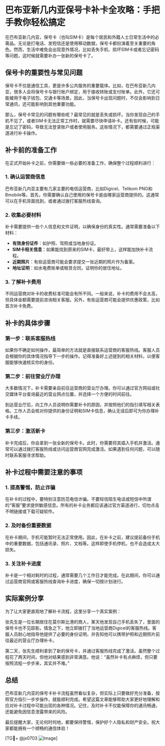 # 巴布亚新几内亚保号卡补卡全攻略：手把手教你轻松搞定

在巴布亚新几内亚，保号卡（也叫SIM卡）是每个居民和外籍人士日常生活中的必需品。无论是打电话、发短信还是使用移动数据，保号卡都扮演着至关重要的角色。然而，生活中难免会出现意外情况，比如丢失手机、损坏SIM卡或者忘记密码等问题，这时候就需要补办一张新的保号卡了。

## 保号卡的重要性与常见问题

保号卡不仅是通信工具，更是许多公共服务的重要载体。比如，在巴布亚新几内亚，很多人会将保号卡与银行账户绑定，用于接收转账或支付账单。此外，它还可能被用于电子钱包、交通卡等场景。因此，当保号卡出现问题时，不仅会影响到日常通讯，还可能影响到其他重要功能。

那么，保号卡常见的问题有哪些呢？最常见的就是丢失或损坏。当你发现自己的手机不见了，或者SIM卡无法正常工作时，就需要尽快申请补卡。还有些时候，可能是忘记了密码，导致无法登录账户或者使用服务。这些情况下，都需要通过正规渠道进行补卡操作。

## 补卡前的准备工作

在正式开始补卡之前，你需要做一些必要的准备工作，确保整个过程顺利进行：

### 1. 确认运营商信息
巴布亚新几内亚主要有几家主要的电信运营商，比如Digicel、Telikom PNG和Bmobile等。首先，你需要确认自己使用的保号卡是由哪家运营商提供的。这通常可以在手机背面找到，或者通过拨打客服热线查询。

### 2. 收集必要材料
补卡需要提供一些个人信息和文件证明，以确保身份的真实性。通常需要准备以下材料：
- **有效身份证件**：如护照、驾照或当地身份证。
- **SIM卡相关信息**：如果能找到原来的SIM卡，最好带上，这样能加快补卡流程。
- **近期照片**：有些运营商可能会要求提交一张近期的照片作为备案。
- **地址证明**：如水电费账单或租赁合同，证明你的居住地址。

### 3. 了解补卡费用
不同运营商对补卡的收费标准可能会有所不同。一般来说，补卡的费用不会太高，但具体金额需要提前咨询相关客服。另外，有些运营商可能会提供优惠政策，比如首次补卡免费。

## 补卡的具体步骤

### 第一步：联系客服热线
如果你不确定如何操作，最简单的方法就是直接联系运营商的客服热线。客服人员会根据你的具体情况指导下一步的操作。记得准备好上述提到的相关材料，以便客服能够快速核实你的身份。

### 第二步：前往营业厅办理
大多数情况下，补卡需要亲自前往运营商的营业厅办理。你可以通过官方网站或社交媒体平台查询最近的营业网点位置，并选择一个方便的时间前往。

到达营业厅后，向工作人员说明你需要补卡的原因，并按照他们的指引填写相关表格。工作人员会核对你提供的身份证明和SIM卡信息，确认无误后即可为你办理补卡手续。

### 第三步：激活新卡
补卡完成后，你会拿到一张全新的保号卡。此时，你需要将其插入手机并激活。通常可以通过拨打客服热线或访问运营商官网完成激活。如果遇到任何问题，可以随时联系客服寻求帮助。

## 补卡过程中需要注意的事项

### 1. 提高警惕，防止诈骗
在补卡的过程中，要特别注意防范电信诈骗。不要轻信陌生电话或短信中所谓的“客服”要求提供敏感信息。所有的补卡业务都应该通过官方渠道进行，切勿点击不明链接或下载可疑软件。

### 2. 及时备份重要数据
在补卡期间，手机可能暂时无法正常使用。因此，在补卡之前，建议提前备份手机中的重要数据，包括通讯录、照片、文档等。这样即使手机停机，也不会造成太大损失。

### 3. 关注补卡进度
补卡是一个相对耗时的过程，通常需要几个工作日才能完成。在此期间，你可以通过运营商官网或客服热线查询补卡进度，确保一切按计划进行。

## 实际案例分享

为了让大家更直观地了解补卡流程，这里分享一个真实案例：

张先生是一位长期居住在莫尔斯比港的商人，某天他发现自己手机丢失了，里面的保号卡也不见踪影。情急之下，他立即拨打了当地运营商Digicel的客服热线。客服人员耐心地指导他提供了必要的身份证明，并告知他可以携带护照和近期照片前往最近的营业厅办理补卡。

第二天，张先生顺利拿到了新的保号卡，并通过客服热线完成了激活。虽然整个过程花了两天时间，但他对结果感到非常满意。他说：“虽然补卡有点麻烦，但只要按照流程一步步来，其实并不难。”

## 总结

巴布亚新几内亚的保号卡补卡流程虽然看似复杂，但实际上只要做好充分准备，按照官方指引一步步操作，就能顺利完成。希望这篇文章能够帮助大家更好地理解和应对补卡过程中可能出现的各种情况。记住，及时补卡不仅能保障你的通讯畅通，还能避免因信息泄露带来的风险。

最后提醒大家，无论何时何地，都要保持警惕，保护好个人隐私和财产安全。祝大家都能拥有一个顺畅的通信体验！

[TG💪+ @jx0703 ![Image](https://github.com/user-attachments/assets/dbca1d08-cadb-493c-b0ec-ad6f7a83f270)]